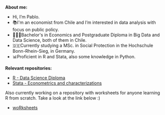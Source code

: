 **About me:**
- Hi, I’m Pablo.
- 📚I'm an economist from Chile and I’m interested in data analysis with focus on public policy.
- 👨🏻‍🎓Bachelor's in Economics and Postgraduate Diploma in Big Data and Data Science, both of them in Chile.
- 🇩🇪Currently studying a MSc. in Social Protection in the Hochschule Bonn-Rhein-Sieg, in Germany.
- 📊Proficient in R and Stata, also some knowledge in Python.

**Relevant repositories:**
- <a href="https://github.com/pherreragalvez/r_big_data_science" target="_blank">R - Data Science Diploma</a>
- <a href="https://github.com/pherreragalvez/Stata-dofiles" target="_blank">Stata - Econometrics and characterizations</a>

Also currently working on a repository with worksheets for anyone learning R from scratch. Take a look at the link below :)
- <a href="https://github.com/pherreragalvez/woRksheets" target="_blank">woRksheets</a>

<!---
pherreragalvez/pherreragalvez is a ✨ special ✨ repository because its `README.md` (this file) appears on your GitHub profile.
You can click the Preview link to take a look at your changes.
--->
